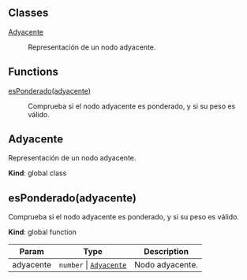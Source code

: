 ## Classes

<dl>
<dt><a href="#Adyacente">Adyacente</a></dt>
<dd><p>Representación de un nodo adyacente.</p>
</dd>
</dl>

## Functions

<dl>
<dt><a href="#esPonderado">esPonderado(adyacente)</a></dt>
<dd><p>Comprueba si el nodo adyacente es ponderado, y si su peso es válido.</p>
</dd>
</dl>

<a name="Adyacente"></a>

## Adyacente
Representación de un nodo adyacente.

**Kind**: global class  
<a name="esPonderado"></a>

## esPonderado(adyacente)
Comprueba si el nodo adyacente es ponderado, y si su peso es válido.

**Kind**: global function  

| Param | Type | Description |
| --- | --- | --- |
| adyacente | <code>number</code> \| [<code>Adyacente</code>](#Adyacente) | Nodo adyacente. |

